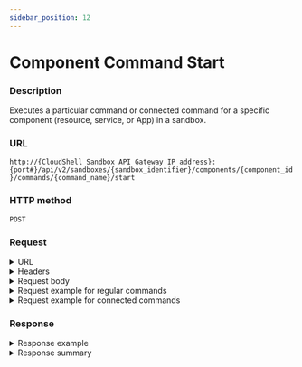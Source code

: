```yaml
---
sidebar_position: 12
---
```



# Component Command Start

### Description

Executes a particular command or connected command for a specific component (resource, service, or App) in a sandbox.

### URL

`http://{CloudShell Sandbox API Gateway IP address}:{port#}/api/v2/sandboxes/{sandbox_identifier}/components/{component_id}/commands/{command_name}/start`

### HTTP method

`POST`

### Request

<details>
<summary>URL</summary>

:::note
 You can get the sandbox ID from the [sandboxes](https://help.quali.com/Online%20Help/0.0/Portal/Content/API/RefGuides/Sndbx-REST-API/REST-API-V2-Ref-Guide.htm?tocpath=CloudShell%20API%20Guide%7CCloudShell%20Sandbox%20API%7C_____3#sandboxe) method, [blueprint start](https://help.quali.com/Online%20Help/0.0/Portal/Content/API/RefGuides/Sndbx-REST-API/REST-API-V2-Ref-Guide.htm?tocpath=CloudShell%20API%20Guide%7CCloudShell%20Sandbox%20API%7C_____3#blueprin3) method, and from the sandbox ID segment in the CloudShell Portal URL, the component ID from the [sandbox components](https://help.quali.com/Online%20Help/0.0/Portal/Content/API/RefGuides/Sndbx-REST-API/REST-API-V2-Ref-Guide.htm?tocpath=CloudShell%20API%20Guide%7CCloudShell%20Sandbox%20API%7C_____3#sandbox3) method and the [blueprint start](https://help.quali.com/Online%20Help/0.0/Portal/Content/API/RefGuides/Sndbx-REST-API/REST-API-V2-Ref-Guide.htm?tocpath=CloudShell%20API%20Guide%7CCloudShell%20Sandbox%20API%7C_____3#blueprin3) method, and the command's name from the [sandbox component commands](https://help.quali.com/Online%20Help/0.0/Portal/Content/API/RefGuides/Sndbx-REST-API/REST-API-V2-Ref-Guide.htm?tocpath=CloudShell%20API%20Guide%7CCloudShell%20Sandbox%20API%7C_____3#sandbox4) method.
:::

| Parameter | Description/Comments |
| --- | --- |
| `sandbox_identifier` | The id of the sandbox (`string`). |
| `component_id` | The id of the sandbox component (`string`). |
| `command_name` | The name of the component command (`string`). |

</details>

<details>
<summary>Headers</summary>

Example header format for the `component command start` method:

`Authorization: Basic <authorization token returned from the login method>`

`Content-Type: application/json`

</details>
                                                                                                                                                                                                                                                            
<details>
<summary>Request body</summary>

The input parameters of the command in JSON format. The elements of the `component command start` method include.

| Parameter | Description/Comments |
| --- | --- |
| `command_tag` | Tag defined for the connected command. Connected command tags are used to define categories of functionality.`(string)`
Possible values: <br/> - power <br/> - remote_\<command name>: For example, "remote_save_snapshot" for vCenter VM save snapshot. |
| params | Any input parameters required for running the command must be included in the request.(array) <br/> If you do not specify the input parameters, you will get the following error message: "No values were provided for the following mandatory inputs: \{Parameter name}". |
| `connected_ports_full_path` | List of connected ports to use in this operation. (array) <br/> Include the full path from the root resource to each port, separated by slashes. For example: Switch20/Blade5/PowerPort1. Leave blank to perform the connected operation on all of the specified resource’s connected ports. |
| `printOutput` | Whether or not the command output is displayed in the console or command line. `(bool)` |
</details>

<details>
<summary>Request example for regular commands</summary>

```javascript
{
   "params":[
      {
         "name":"Version",
         "value":"1.0.223.7"
      }
   ],
   "printOutput":"true/false"
}
```
</details>

<details>
<summary>Request example for connected commands</summary>

```javascript
{
  "command_tag": "power",
  "params": [
    {
      "name": "Version",
      "value": "1.0.223.7"
    }
  ],
  "connected_ports_full_path": [
    "Switch20/Blade5/PowerPort1"
  ],
  "printOutput": true
}
```
</details>

### Response

<details>
<summary>Response example</summary>

The `component command start` method returns details about a specific execution of the sandbox component command. The response includes the command's execution ID and the actions that can be performed on the execution.

```javascript
{
   "executionId":"1DEB29BF-22B0-4CF6-B7BE-02173520EB81",
   "supports_cancellation":true"_links":{
      "self":{
         "href":"/execution/1DEB29BF-22B0-4CF6-B7BE-02173520EB81",
         "method":"GET"
      },
      "stop":{
         "href":"/executions/1DEB29BF-22B0-4CF6-B7BE-02173520EB81",
         "method":"DELETE"
      }
   }
}
```
</details>

<details>
<summary>Response summary</summary>

The response output properties of the `component command start` method are described in the following table.

| Property | Sub Property | Description/Comments |
| --- | --- | --- |
| `executionId` |   | The ID of the execution. `(string)` |
| `supports_cancellation` |   | Whether or not stopping the execution before it is completed is supported. `(bool)` |
| `_links` |   | The actions that can be performed on the execution: |
|   | `self` | Provides a link to get a the execution's details via a `GET` request. |
|   | `stop` | Provides a link to end the execution via a `DELETE` request. |

</details>
